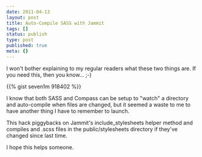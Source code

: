 ```yaml
---
date: 2011-04-13
layout: post
title: Auto-Compile SASS with Jammit
tags: []
status: publish
type: post
published: true
meta: {}
---
```


I won't bother explaining to my regular readers what these two things are. If you need this, then you know... ;-)

{{% gist seven1m 918402 %}}

I know that both SASS and Compass can be setup to "watch" a directory and auto-compile when files are changed, but it seemed a waste to me to have another thing I have to remember to launch.

This hack piggybacks on Jammit's include_stylesheets helper method and compiles and .scss files in the public/stylesheets directory if they've changed since last time.

I hope this helps someone.
